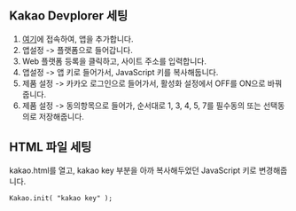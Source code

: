 ## Kakao Devplorer 세팅
1. [여기](https://developers.kakao.com/console/app)에 접속하여, 앱을 추가합니다.
1. 앱설정 -> 플랫폼으로 들어갑니다.
1. Web 플랫폼 등록을 클릭하고, 사이트 주소를 입력합니다.
1. 앱설정 -> 앱 키로 들어가서, JavaScript 키를 복사해둡니다.
1. 제품 설정 -> 카카오 로그인으로 들어가서, 활성화 설정에서 OFF를 ON으로 바꿔줍니다.
1. 제품 설정 -> 동의항목으로 들어가, 순서대로 1, 3, 4, 5, 7를 필수동의 또는 선택동의로 저장해줍니다.

## HTML 파일 세팅
kakao.html를 열고, kakao key 부분을 아까 복사해두었던 JavaScript 키로 변경해줍니다.
```
Kakao.init( "kakao key" );
```